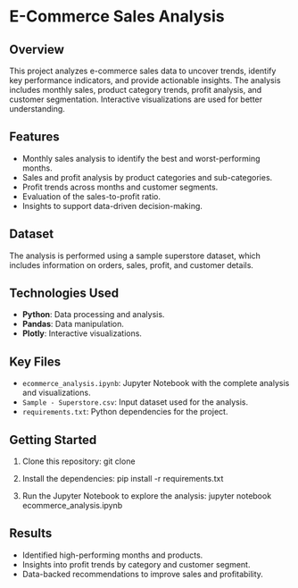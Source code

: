 # E-Commerce Sales Analysis

## Overview
This project analyzes e-commerce sales data to uncover trends, identify key performance indicators, and provide actionable insights. The analysis includes monthly sales, product category trends, profit analysis, and customer segmentation. Interactive visualizations are used for better understanding.

## Features
- Monthly sales analysis to identify the best and worst-performing months.
- Sales and profit analysis by product categories and sub-categories.
- Profit trends across months and customer segments.
- Evaluation of the sales-to-profit ratio.
- Insights to support data-driven decision-making.

## Dataset
The analysis is performed using a sample superstore dataset, which includes information on orders, sales, profit, and customer details.

## Technologies Used
- **Python**: Data processing and analysis.
- **Pandas**: Data manipulation.
- **Plotly**: Interactive visualizations.

## Key Files
- `ecommerce_analysis.ipynb`: Jupyter Notebook with the complete analysis and visualizations.
- `Sample - Superstore.csv`: Input dataset used for the analysis.
- `requirements.txt`: Python dependencies for the project.

## Getting Started
1. Clone this repository:
   git clone <repository-link>

2. Install the dependencies:
   pip install -r requirements.txt

3. Run the Jupyter Notebook to explore the analysis:
   jupyter notebook ecommerce_analysis.ipynb
   
## Results
- Identified high-performing months and products.
- Insights into profit trends by category and customer segment.
- Data-backed recommendations to improve sales and profitability.
